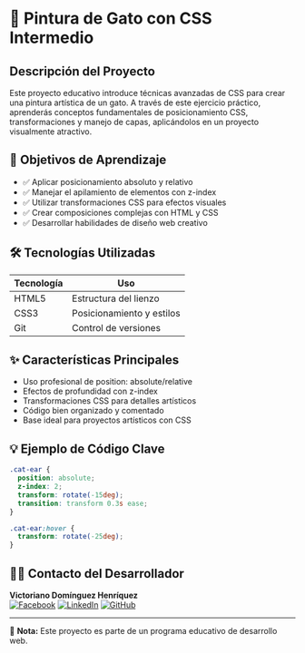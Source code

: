 # 🎨 Pintura de Gato con CSS Intermedio

## Descripción del Proyecto
Este proyecto educativo introduce técnicas avanzadas de CSS para crear una pintura artística de un gato. A través de este ejercicio práctico, aprenderás conceptos fundamentales de posicionamiento CSS, transformaciones y manejo de capas, aplicándolos en un proyecto visualmente atractivo.

## 🎯 Objetivos de Aprendizaje
- ✅ Aplicar posicionamiento absoluto y relativo
- ✅ Manejar el apilamiento de elementos con z-index
- ✅ Utilizar transformaciones CSS para efectos visuales
- ✅ Crear composiciones complejas con HTML y CSS
- ✅ Desarrollar habilidades de diseño web creativo

## 🛠 Tecnologías Utilizadas
| Tecnología | Uso |
|------------|-----|
| HTML5 | Estructura del lienzo |
| CSS3 | Posicionamiento y estilos |
| Git | Control de versiones |

## ✨ Características Principales
- Uso profesional de position: absolute/relative
- Efectos de profundidad con z-index
- Transformaciones CSS para detalles artísticos
- Código bien organizado y comentado
- Base ideal para proyectos artísticos con CSS

## 💡 Ejemplo de Código Clave
```css
.cat-ear {
  position: absolute;
  z-index: 2;
  transform: rotate(-15deg);
  transition: transform 0.3s ease;
}

.cat-ear:hover {
  transform: rotate(-25deg);
}

```
## 👨‍💻 Contacto del Desarrollador
**Victoriano Domínguez Henríquez**  
[![Facebook](https://img.shields.io/badge/Facebook-1877F2?style=for-the-badge&logo=facebook&logoColor=white)](https://web.facebook.com/profile.php?id=61573209977446&locale=es_LA) [![LinkedIn](https://img.shields.io/badge/LinkedIn-0077B5?style=for-the-badge&logo=linkedin&logoColor=white)](https://www.linkedin.com/in/victoriano-dominguez-henr%C3%ADquez-614785144) [![GitHub](https://img.shields.io/badge/GitHub-181717?style=for-the-badge&logo=github&logoColor=white)](https://github.com/InformaticaEmpresarial-Tic-Docente/InformaticaEmpresarial-Tic-Docente)


---

📄 **Nota:** Este proyecto es parte de un programa educativo de desarrollo web.


```
